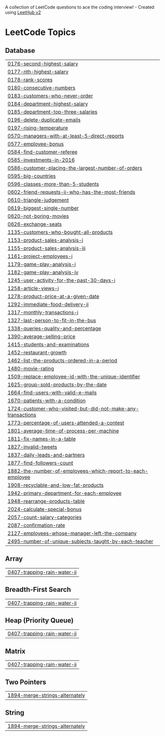 A collection of LeetCode questions to ace the coding interview! - Created using [LeetHub v2](https://github.com/arunbhardwaj/LeetHub-2.0)
<!---LeetCode Topics Start-->
# LeetCode Topics
## Database
|  |
| ------- |
| [0176-second-highest-salary](https://github.com/Bubu02/LeetCode_Problems/tree/master/0176-second-highest-salary) |
| [0177-nth-highest-salary](https://github.com/Bubu02/SQL_LeetCode_Problems/tree/master/0177-nth-highest-salary) |
| [0178-rank-scores](https://github.com/Bubu02/LeetCode_Problems/tree/master/0178-rank-scores) |
| [0180-consecutive-numbers](https://github.com/Bubu02/LeetCode_Problems/tree/master/0180-consecutive-numbers) |
| [0183-customers-who-never-order](https://github.com/Bubu02/LeetCode_Problems/tree/master/0183-customers-who-never-order) |
| [0184-department-highest-salary](https://github.com/Bubu02/LeetCode_Problems/tree/master/0184-department-highest-salary) |
| [0185-department-top-three-salaries](https://github.com/Bubu02/LeetCode_Problems/tree/master/0185-department-top-three-salaries) |
| [0196-delete-duplicate-emails](https://github.com/Bubu02/LeetCode_Problems/tree/master/0196-delete-duplicate-emails) |
| [0197-rising-temperature](https://github.com/Bubu02/LeetCode_Problems/tree/master/0197-rising-temperature) |
| [0570-managers-with-at-least-5-direct-reports](https://github.com/Bubu02/LeetCode_Problems/tree/master/0570-managers-with-at-least-5-direct-reports) |
| [0577-employee-bonus](https://github.com/Bubu02/LeetCode_Problems/tree/master/0577-employee-bonus) |
| [0584-find-customer-referee](https://github.com/Bubu02/SQL_LeetCode_Problems/tree/master/0584-find-customer-referee) |
| [0585-investments-in-2016](https://github.com/Bubu02/LeetCode_Problems/tree/master/0585-investments-in-2016) |
| [0586-customer-placing-the-largest-number-of-orders](https://github.com/Bubu02/LeetCode_Problems/tree/master/0586-customer-placing-the-largest-number-of-orders) |
| [0595-big-countries](https://github.com/Bubu02/SQL_LeetCode_Problems/tree/master/0595-big-countries) |
| [0596-classes-more-than-5-students](https://github.com/Bubu02/LeetCode_Problems/tree/master/0596-classes-more-than-5-students) |
| [0602-friend-requests-ii-who-has-the-most-friends](https://github.com/Bubu02/LeetCode_Problems/tree/master/0602-friend-requests-ii-who-has-the-most-friends) |
| [0610-triangle-judgement](https://github.com/Bubu02/LeetCode_Problems/tree/master/0610-triangle-judgement) |
| [0619-biggest-single-number](https://github.com/Bubu02/LeetCode_Problems/tree/master/0619-biggest-single-number) |
| [0620-not-boring-movies](https://github.com/Bubu02/LeetCode_Problems/tree/master/0620-not-boring-movies) |
| [0626-exchange-seats](https://github.com/Bubu02/LeetCode_Problems/tree/master/0626-exchange-seats) |
| [1135-customers-who-bought-all-products](https://github.com/Bubu02/LeetCode_Problems/tree/master/1135-customers-who-bought-all-products) |
| [1153-product-sales-analysis-i](https://github.com/Bubu02/LeetCode_Problems/tree/master/1153-product-sales-analysis-i) |
| [1155-product-sales-analysis-iii](https://github.com/Bubu02/LeetCode_Problems/tree/master/1155-product-sales-analysis-iii) |
| [1161-project-employees-i](https://github.com/Bubu02/LeetCode_Problems/tree/master/1161-project-employees-i) |
| [1179-game-play-analysis-i](https://github.com/Bubu02/LeetCode_Problems/tree/master/1179-game-play-analysis-i) |
| [1182-game-play-analysis-iv](https://github.com/Bubu02/LeetCode_Problems/tree/master/1182-game-play-analysis-iv) |
| [1245-user-activity-for-the-past-30-days-i](https://github.com/Bubu02/LeetCode_Problems/tree/master/1245-user-activity-for-the-past-30-days-i) |
| [1258-article-views-i](https://github.com/Bubu02/LeetCode_Problems/tree/master/1258-article-views-i) |
| [1278-product-price-at-a-given-date](https://github.com/Bubu02/LeetCode_Problems/tree/master/1278-product-price-at-a-given-date) |
| [1292-immediate-food-delivery-ii](https://github.com/Bubu02/LeetCode_Problems/tree/master/1292-immediate-food-delivery-ii) |
| [1317-monthly-transactions-i](https://github.com/Bubu02/LeetCode_Problems/tree/master/1317-monthly-transactions-i) |
| [1327-last-person-to-fit-in-the-bus](https://github.com/Bubu02/LeetCode_Problems/tree/master/1327-last-person-to-fit-in-the-bus) |
| [1338-queries-quality-and-percentage](https://github.com/Bubu02/LeetCode_Problems/tree/master/1338-queries-quality-and-percentage) |
| [1390-average-selling-price](https://github.com/Bubu02/LeetCode_Problems/tree/master/1390-average-selling-price) |
| [1415-students-and-examinations](https://github.com/Bubu02/LeetCode_Problems/tree/master/1415-students-and-examinations) |
| [1452-restaurant-growth](https://github.com/Bubu02/LeetCode_Problems/tree/master/1452-restaurant-growth) |
| [1462-list-the-products-ordered-in-a-period](https://github.com/Bubu02/LeetCode_Problems/tree/master/1462-list-the-products-ordered-in-a-period) |
| [1480-movie-rating](https://github.com/Bubu02/LeetCode_Problems/tree/master/1480-movie-rating) |
| [1509-replace-employee-id-with-the-unique-identifier](https://github.com/Bubu02/LeetCode_Problems/tree/master/1509-replace-employee-id-with-the-unique-identifier) |
| [1625-group-sold-products-by-the-date](https://github.com/Bubu02/LeetCode_Problems/tree/master/1625-group-sold-products-by-the-date) |
| [1664-find-users-with-valid-e-mails](https://github.com/Bubu02/LeetCode_Problems/tree/master/1664-find-users-with-valid-e-mails) |
| [1670-patients-with-a-condition](https://github.com/Bubu02/LeetCode_Problems/tree/master/1670-patients-with-a-condition) |
| [1724-customer-who-visited-but-did-not-make-any-transactions](https://github.com/Bubu02/LeetCode_Problems/tree/master/1724-customer-who-visited-but-did-not-make-any-transactions) |
| [1773-percentage-of-users-attended-a-contest](https://github.com/Bubu02/LeetCode_Problems/tree/master/1773-percentage-of-users-attended-a-contest) |
| [1801-average-time-of-process-per-machine](https://github.com/Bubu02/LeetCode_Problems/tree/master/1801-average-time-of-process-per-machine) |
| [1811-fix-names-in-a-table](https://github.com/Bubu02/LeetCode_Problems/tree/master/1811-fix-names-in-a-table) |
| [1827-invalid-tweets](https://github.com/Bubu02/SQL_LeetCode_Problems/tree/master/1827-invalid-tweets) |
| [1837-daily-leads-and-partners](https://github.com/Bubu02/LeetCode_Problems/tree/master/1837-daily-leads-and-partners) |
| [1877-find-followers-count](https://github.com/Bubu02/LeetCode_Problems/tree/master/1877-find-followers-count) |
| [1882-the-number-of-employees-which-report-to-each-employee](https://github.com/Bubu02/LeetCode_Problems/tree/master/1882-the-number-of-employees-which-report-to-each-employee) |
| [1908-recyclable-and-low-fat-products](https://github.com/Bubu02/SQL_LeetCode_Problems/tree/master/1908-recyclable-and-low-fat-products) |
| [1942-primary-department-for-each-employee](https://github.com/Bubu02/LeetCode_Problems/tree/master/1942-primary-department-for-each-employee) |
| [1948-rearrange-products-table](https://github.com/Bubu02/LeetCode_Problems/tree/master/1948-rearrange-products-table) |
| [2024-calculate-special-bonus](https://github.com/Bubu02/LeetCode_Problems/tree/master/2024-calculate-special-bonus) |
| [2057-count-salary-categories](https://github.com/Bubu02/LeetCode_Problems/tree/master/2057-count-salary-categories) |
| [2087-confirmation-rate](https://github.com/Bubu02/LeetCode_Problems/tree/master/2087-confirmation-rate) |
| [2127-employees-whose-manager-left-the-company](https://github.com/Bubu02/LeetCode_Problems/tree/master/2127-employees-whose-manager-left-the-company) |
| [2495-number-of-unique-subjects-taught-by-each-teacher](https://github.com/Bubu02/LeetCode_Problems/tree/master/2495-number-of-unique-subjects-taught-by-each-teacher) |
## Array
|  |
| ------- |
| [0407-trapping-rain-water-ii](https://github.com/Bubu02/LeetCode_Problems/tree/master/0407-trapping-rain-water-ii) |
## Breadth-First Search
|  |
| ------- |
| [0407-trapping-rain-water-ii](https://github.com/Bubu02/LeetCode_Problems/tree/master/0407-trapping-rain-water-ii) |
## Heap (Priority Queue)
|  |
| ------- |
| [0407-trapping-rain-water-ii](https://github.com/Bubu02/LeetCode_Problems/tree/master/0407-trapping-rain-water-ii) |
## Matrix
|  |
| ------- |
| [0407-trapping-rain-water-ii](https://github.com/Bubu02/LeetCode_Problems/tree/master/0407-trapping-rain-water-ii) |
## Two Pointers
|  |
| ------- |
| [1894-merge-strings-alternately](https://github.com/Bubu02/LeetCode_Problems/tree/master/1894-merge-strings-alternately) |
## String
|  |
| ------- |
| [1894-merge-strings-alternately](https://github.com/Bubu02/LeetCode_Problems/tree/master/1894-merge-strings-alternately) |
<!---LeetCode Topics End-->